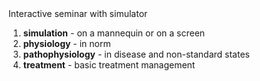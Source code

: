 <div class="w3-margin w3-xxlarge w3-sand w3-padding">
Interactive seminar with simulator
    
  1. **simulation** - on a mannequin or on a screen
  2. **physiology** - in norm
  3. **pathophysiology** - in disease and non-standard states
  4. **treatment** - basic treatment management

</div>

